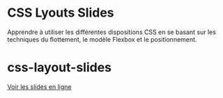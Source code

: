 # CSS Lyouts Slides

Apprendre à utiliser les différentes dispositions CSS en se basant sur les techniques du flottement, le modèle Flexbox et le positionnement.

# css-layout-slides
[Voir les slides en ligne](https://layouts.css.daaif.net)

